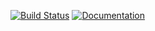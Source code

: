 [![Build Status](https://api.travis-ci.org/idanarye/nisui.svg?branch=master)](https://travis-ci.org/idanarye/nisui)
[![Documentation](https://img.shields.io/badge/api-javadoc-blue.svg)](https://idanarye.github.io/nisui/)
